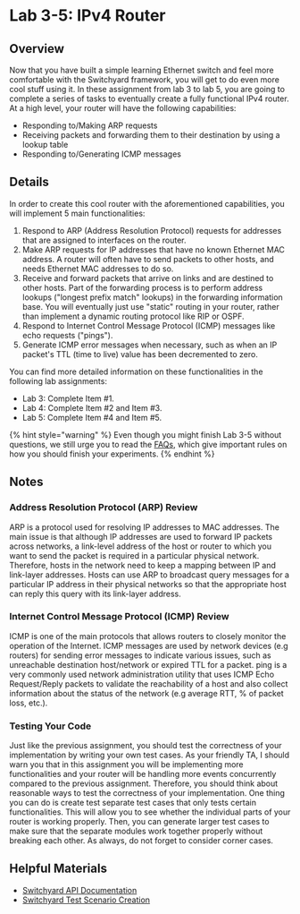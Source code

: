 # Lab 3-5: IPv4 Router

## Overview

Now that you have built a simple learning Ethernet switch and feel more comfortable with the Switchyard framework, you will get to do even more cool stuff using it. In these assignment from lab 3 to lab 5, you are going to complete a series of tasks to eventually create a fully functional IPv4 router. At a high level, your router will have the following capabilities:

* Responding to/Making ARP requests
* Receiving packets and forwarding them to their destination by using a lookup table
* Responding to/Generating ICMP messages

## Details

In order to create this cool router with the aforementioned capabilities, you will implement 5 main functionalities:

1. Respond to ARP (Address Resolution Protocol) requests for addresses that are assigned to interfaces on the router.
2. Make ARP requests for IP addresses that have no known Ethernet MAC address. A router will often have to send packets to other hosts, and needs Ethernet MAC addresses to do so.
3. Receive and forward packets that arrive on links and are destined to other hosts. Part of the forwarding process is to perform address lookups ("longest prefix match" lookups) in the forwarding information base. You will eventually just use "static" routing in your router, rather than implement a dynamic routing protocol like RIP or OSPF.
4. Respond to Internet Control Message Protocol (ICMP) messages like echo requests ("pings").
5. Generate ICMP error messages when necessary, such as when an IP packet's TTL (time to live) value has been decremented to zero.

You can find more detailed information on these functionalities in the following lab assignments:

* Lab 3: Complete Item #1.
* Lab 4: Complete Item #2 and Item #3.
* Lab 5: Complete Item #4 and Item #5.

{% hint style="warning" %}
Even though you might finish Lab 3-5 without questions, we still urge you to read the [FAQs](faq.md), which give important rules on how you should finish your experiments.
{% endhint %}

## Notes

### Address Resolution Protocol (ARP) Review

ARP is a protocol used for resolving IP addresses to MAC addresses. The main issue is that although IP addresses are used to forward IP packets across networks, a link-level address of the host or router to which you want to send the packet is required in a particular physical network. Therefore, hosts in the network need to keep a mapping between IP and link-layer addresses. Hosts can use ARP to broadcast query messages for a particular IP address in their physical networks so that the appropriate host can reply this query with its link-layer address.

### Internet Control Message Protocol (ICMP) Review

ICMP is one of the main protocols that allows routers to closely monitor the operation of the Internet. ICMP messages are used by network devices (e.g routers) for sending error messages to indicate various issues, such as unreachable destination host/network or expired TTL for a packet. ping is a very commonly used network administration utility that uses ICMP Echo Request/Reply packets to validate the reachability of a host and also collect information about the status of the network (e.g average RTT, % of packet loss, etc.).

### Testing Your Code

Just like the previous assignment, you should test the correctness of your implementation by writing your own test cases. As your friendly TA, I should warn you that in this assignment you will be implementing more functionalities and your router will be handling more events concurrently compared to the previous assignment. Therefore, you should think about reasonable ways to test the correctness of your implementation. One thing you can do is create test separate test cases that only tests certain functionalities. This will allow you to see whether the individual parts of your router is working properly. Then, you can generate larger test cases to make sure that the separate modules work together properly without breaking each other. As always, do not forget to consider corner cases.

## Helpful Materials

* [Switchyard API Documentation](https://pavinberg.gitee.io/switchyard/reference.html)
* [Switchyard Test Scenario Creation](https://pavinberg.gitee.io/switchyard/test\_scenario\_creation.html)
